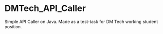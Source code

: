 # DMTech_API_Caller
Simple API Caller on Java. Made as a test-task for DM Tech working student position.
